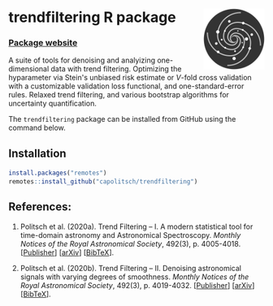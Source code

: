 # trendfiltering R package <a href="https://capolitsch.github.io/trendfiltering/"><img src="man/figures/logo.svg" align="right" width="120px"/></a>

### [Package website](https://capolitsch.github.io/trendfiltering/)

A suite of tools for denoising and analyizing  one-dimensional data with trend 
filtering. Optimizing the hyparameter via Stein's unbiased risk estimate or 
$V$-fold cross validation with a customizable validation loss functional, and 
one-standard-error rules. Relaxed trend filtering, and various bootstrap 
algorithms for uncertainty quantification.

The `trendfiltering` package can be installed from GitHub using the command 
below.

## Installation
``` r
install.packages("remotes")
remotes::install_github("capolitsch/trendfiltering")
```

## References:

1. Politsch et al. (2020a). Trend Filtering – I. A modern statistical tool for 
time-domain astronomy and Astronomical Spectroscopy. 
*Monthly Notices of the Royal Astronomical Society*, 492(3), p. 4005-4018. 
[[Publisher](https://academic.oup.com/mnras/article/492/3/4005/5704413)] 
[[arXiv](https://arxiv.org/abs/1908.07151)]
[[BibTeX](https://capolitsch.github.io/trendfiltering/authors.html)].

2. Politsch et al. (2020b). Trend Filtering – II. Denoising astronomical signals
with varying degrees of smoothness. 
*Monthly Notices of the Royal Astronomical Society*, 492(3), p. 4019-4032. 
[[Publisher](https://academic.oup.com/mnras/article/492/3/4019/5704414)] 
[[arXiv](https://arxiv.org/abs/2001.03552)]
[[BibTeX](https://capolitsch.github.io/trendfiltering/authors.html)].
